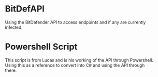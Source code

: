 # BitDefAPI
Using the BitDefender API to access endpoints and if any are currently infected.


# Powershell Script
This script is from Lucas and is his working of the API through Powershell. Using this as a reference to convert into C# and using the API through there.
